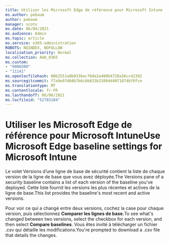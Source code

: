 ```yaml
---
title: Utiliser les Microsoft Edge de référence pour Microsoft Intune
ms.author: pebaum
author: pebaum
manager: scotv
ms.date: 06/04/2021
ms.audience: Admin
ms.topic: article
ms.service: o365-administration
ROBOTS: NOINDEX, NOFOLLOW
localization_priority: Normal
ms.collection: Adm_O365
ms.custom:
- "9006500"
- "11141"
ms.openlocfilehash: 00b2551a8b033bec76de2a480b4728a36cc42392
ms.sourcegitcommit: f7a9e97d04b7b6cbb633b32094d40f1874bf0fce
ms.translationtype: MT
ms.contentlocale: fr-FR
ms.lasthandoff: 06/06/2021
ms.locfileid: "52783184"
---
```

# <a name="use-microsoft-edge-baseline-settings-for-microsoft-intune"></a><span data-ttu-id="15c63-102">Utiliser les Microsoft Edge de référence pour Microsoft Intune</span><span class="sxs-lookup"><span data-stu-id="15c63-102">Use Microsoft Edge baseline settings for Microsoft Intune</span></span>

<span data-ttu-id="15c63-103">Le volet Versions d’une ligne de base de sécurité contient la liste de chaque version de la ligne de base que vous avez déployée.</span><span class="sxs-lookup"><span data-stu-id="15c63-103">The Versions pane of a security baseline contains a list of each version of the baseline you've deployed.</span></span> <span data-ttu-id="15c63-104">Cette liste fournit les versions les plus récentes et actives de la ligne de base.</span><span class="sxs-lookup"><span data-stu-id="15c63-104">This list provides the baseline's most recent and active versions.</span></span>

<span data-ttu-id="15c63-105">Pour voir ce qui a changé entre deux versions, cochez la case pour chaque version, puis sélectionnez **Comparer les lignes de base.**</span><span class="sxs-lookup"><span data-stu-id="15c63-105">To see what's changed between two versions, select the checkbox for each version, and then select **Compare baselines**.</span></span> <span data-ttu-id="15c63-106">Vous êtes invité à télécharger un fichier .csv qui détaille les modifications.</span><span class="sxs-lookup"><span data-stu-id="15c63-106">You're prompted to download a .csv file that details the changes.</span></span>